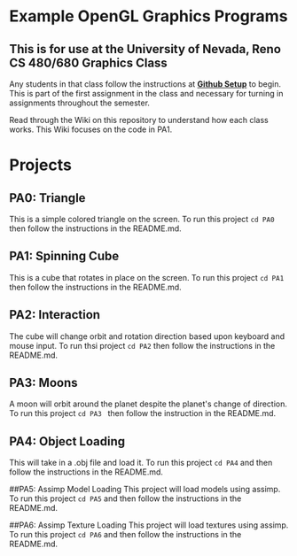 # Example OpenGL Graphics Programs
## This is for use at the University of Nevada, Reno CS 480/680 Graphics Class
Any students in that class follow the instructions at [**Github Setup**](https://github.com/HPC-Vis/computer-graphics/wiki/Github-Setup) to begin. This is part of the first assignment in the class and necessary for turning in assignments throughout the semester.

Read through the Wiki on this repository to understand how each class works. This Wiki focuses on the code in PA1.

# Projects

## PA0: Triangle
This is a simple colored triangle on the screen. To run this project ```cd PA0``` then follow the instructions in the README.md.

## PA1: Spinning Cube
This is a cube that rotates in place on the screen. To run this project ```cd PA1``` then follow the instructions in the README.md.

## PA2: Interaction
The cube will change orbit and rotation direction based upon keyboard and mouse input. To run thsi project ```cd PA2``` then follow the instructions in the README.md.

## PA3: Moons
A moon will orbit around the planet despite the planet's change of direction. To run this project ```cd PA3 ``` then follow the instruction in the README.md.

## PA4: Object Loading
This will take in a .obj file and load it. To run this project ```cd PA4``` and then follow the instructions in the README.md.

##PA5: Assimp Model Loading
This project will load models using assimp. To run this project ```cd PA5``` and then follow the instructions in the README.md.

##PA6: Assimp Texture Loading
This project will load textures using assimp. To run this project ```cd PA6``` and then follow the instructions in the README.md.